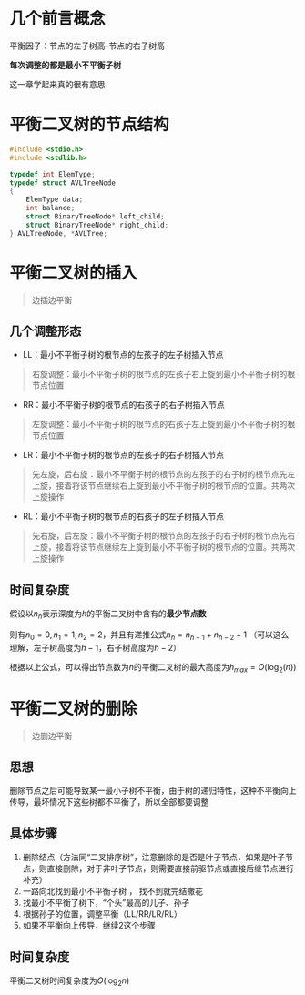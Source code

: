 # 几个前言概念
平衡因子：节点的左子树高-节点的右子树高

**每次调整的都是最小不平衡子树**

这一章学起来真的很有意思

# 平衡二叉树的节点结构
```cpp
#include <stdio.h>
#include <stdlib.h>

typedef int ElemType;
typedef struct AVLTreeNode
{
    ElemType data;
    int balance;
    struct BinaryTreeNode* left_child;
    struct BinaryTreeNode* right_child;
} AVLTreeNode, *AVLTree;

```
# 平衡二叉树的插入
> 边插边平衡
## 几个调整形态
- LL：最小不平衡子树的根节点的左孩子的左子树插入节点
> 右旋调整：最小不平衡子树的根节点的左孩子右上旋到最小不平衡子树的根节点位置
- RR：最小不平衡子树的根节点的右孩子的右子树插入节点
> 左旋调整：最小不平衡子树的根节点的右孩子左上旋到最小不平衡子树的根节点位置
- LR：最小不平衡子树的根节点的左孩子的右子树插入节点
> 先左旋，后右旋：最小不平衡子树的根节点的左孩子的右子树的根节点先左上旋，接着将该节点继续右上旋到最小不平衡子树的根节点的位置。共两次上旋操作
- RL：最小不平衡子树的根节点的右孩子的左子树插入节点
> 先右旋，后左旋：最小不平衡子树的根节点的左孩子的右子树的根节点先右上旋，接着将该节点继续左上旋到最小不平衡子树的根节点的位置。共两次上旋操作

## 时间复杂度
假设以$n_h$表示深度为$h$的平衡二叉树中含有的**最少节点数**

则有$n_0=0, n_1=1, n_2 = 2$，并且有递推公式$n_h = n_{h-1} + n_{h-2} + 1$
（可以这么理解，左子树高度为$h-1$，右子树高度为$h-2$）

根据以上公式，可以得出节点数为$n$的平衡二叉树的最大高度为$h_{max} = O(\log_2(n))$

# 平衡二叉树的删除
> 边删边平衡
## 思想
删除节点之后可能导致某一最小子树不平衡，由于树的递归特性，这种不平衡向上传导，最坏情况下这些树都不平衡了，所以全部都要调整

## 具体步骤
1. 删除结点（方法同“二叉排序树”，注意删除的是否是叶子节点，如果是叶子节点，则直接删除，对于非叶子节点，则需要直接前驱节点或直接后继节点进行补充）
2. 一路向北找到最小不平衡子树 ， 找不到就完结撒花
3. 找最小不平衡了树下，“个头”最高的儿子、孙子
4. 根据孙子的位置，调整平衡（LL/RR/LR/RL）
5. 如果不平衡向上传导，继续2这个步骤

## 时间复杂度
平衡二叉树时间复杂度为$O(\log_2 n)$
